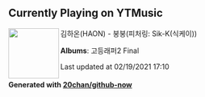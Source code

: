 ## Currently Playing on YTMusic

[<img align="left" width="100" src="https://lh3.googleusercontent.com/L1RvFYc2v1gq9BUVu5kgG2AdaekuP22fBAydkTZH1a_WE-3nEAjoF66gMVWi6ANBfcByD-PB8CQNCRH9dA">](https://music.youtube.com/channel/UCa6xaGioOMH9tlLNlPI7OMQ)

김하온(HAON) - 붕붕(피처링: Sik-K(식케이))

**Albums**: 고등래퍼2 Final

Last updated at 02/19/2021 17:10

#### Generated with [20chan/github-now](https://github.com/20chan/github-now)


<!--
**20chan/20chan** is a ✨ _special_ ✨ repository because its `README.md` (this file) appears on your GitHub profile.

Here are some ideas to get you started:

- 🔭 I’m currently working on ...
- 🌱 I’m currently learning ...
- 👯 I’m looking to collaborate on ...
- 🤔 I’m looking for help with ...
- 💬 Ask me about ...
- 📫 How to reach me: ...
- 😄 Pronouns: ...
- ⚡ Fun fact: ...
-->
